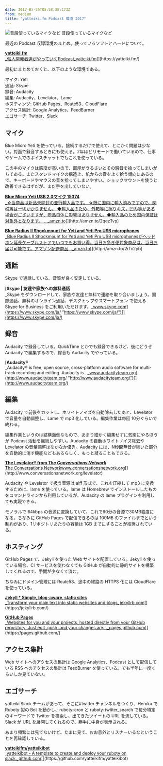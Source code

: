```yaml
---
date: 2017-05-25T08:58:38.173Z
from: medium
title: "yatteiki.fm Podcast 環境 2017"
---
```


![普段使っているマイクなど](https://cdn-images-1.medium.com/max/800/1*C75Lj6WmN_I9Rl0un_icvQ.png)
普段使っているマイクなど

最近の Podcast 収録環境のまとめ。使っているソフトとハードについて。

[**yatteiki.fm**  
_個人開発者達がやっていくPodcast_yatteiki.fm](https://yatteiki.fm/ "https://yatteiki.fm/")[](https://yatteiki.fm/)

最初にまとめておくと、以下のような環境である。

マイク: Yeti  
通話: Skype  
録音: Audacity  
編集: Audacity、Levelator、Lame  
ホスティング: GitHub Pages、Route53、CloudFlare  
アクセス集計: Google Analytics、FeedBurner  
エゴサーチ: Twitter、Slack

## マイク

Blue Micro Yeti を使っている。接続するだけで使えて、とにかく問題は少ない。対面で録音するときにも使える。2年ほどリモートで働いているので、仕事やゲームでのボイスチャットでもこれを使っている。

この手のマイクは感度が高いので、部屋がうるさいとその騒音を拾ってしまいがちである。またスタンドマイクの構造上、机からの音をよく拾う傾向にあるので、キーボードやマウスの音を拾ってしまいやすい。ショックマウントを使うと改善できるはずだが、まだ手を出していない。

[**Blue Micro Yeti USB 2.0マイク 15374**  
_☆当商品は新品未開封の並行輸入品です。 ☆既に国内に輸入済みですので、関税等は一切かかりません。 ◆輸入品のため、外箱等に擦りキズ，凹み等がある場合がございますが、商品自体に影響はありません。◆輸入品のため国内保証は対象外となります。 …_amzn.to](http://amzn.to/2qezTvp "http://amzn.to/2qezTvp")[](http://amzn.to/2qezTvp)

[**Blue Radius II Shockmount for Yeti and Yeti Pro USB microphones**  
_Blue Radius II Shockmount for Yeti and Yeti Pro USB microphonesがヘッドホン延長ケーブルストアでいつでもお買い得。当日お急ぎ便対象商品は、当日お届け可能です。アマゾン配送商品…_amzn.to](http://amzn.to/2rTc2yb "http://amzn.to/2rTc2yb")[](http://amzn.to/2rTc2yb)

## 通話

Skype で通話している。音質が良く安定している。

[**Skype | 友達や家族への無料通話**  
_Skype をダウンロードして、家族や友達と無料で連絡を取り合いましょう。国際通話、無料のオンライン通話、デスクトップやスマートフォン で使える Skype for Business をご利用いただけます。_www.skype.com](https://www.skype.com/ja/ "https://www.skype.com/ja/")[](https://www.skype.com/ja/)

## 録音

Audacity で録音している。QuickTime とかでも録音できるけど、後にどうせ Audacity で編集するので、録音も Audacity でやっている。

[**Audacity®**  
_Audacity® is free, open source, cross-platform audio software for multi-track recording and editing. Audacity is…_www.audacityteam.org](http://www.audacityteam.org/ "http://www.audacityteam.org/")[](http://www.audacityteam.org/)

## 編集

Audacity で前後をカットし、ホワイトノイズを自動除去したあと、Levelator で音量を自動調整し、Lame で mp3 化している。編集作業は毎回 10分ぐらいで終わる。

編集作業というのは結構面倒なもので、あまり細かく編集せずに気楽にやるほうが Podcast 活動を継続しやすい。Audacity の自動ホワイトノイズ除去や Levelator の音量調整はなかなか優秀。Audacity には、N秒間無音が続いた部分を自動的に消す機能などもあるらしく、もっと凝ることもできる。

[**The Levelator® from _The Conversations Network_**  
The Conversations Networkwww.conversationsnetwork.org](http://www.conversationsnetwork.org/levelator "http://www.conversationsnetwork.org/levelator")[](http://www.conversationsnetwork.org/levelator)

Audacity や Levelator で扱う音源は aiff 形式で、これを圧縮して mp3 に変換するために、lame を使っている。lame は Homebrew でインストールしたものをコマンドラインから利用しているが、Audacity の lame プラグインを利用しても実現できる。

モノラルで 64kbps の音源に変換していて、これで60分の音源で30MB程度になる。ちなみに GitHub Pages で配信できるのは 100MB のファイルまでという制約があり、1リポジトリあたりの容量は 1GB までにすることが推奨されている。

## ホスティング

GitHub Pages で、Jekyll を使った Web サイトを配置している。Jekyll を使っている場合、CI サービスを使わなくても GitHub が自動的に静的サイトを構築してくれるので、手間が少なくて済む。

ちなみにドメイン管理には Route53、途中の経路の HTTPS 化には CloudFlare を使っている。

[**Jekyll \* Simple, blog-aware, static sites**  
_Transform your plain text into static websites and blogs_jekyllrb.com](https://jekyllrb.com/ "https://jekyllrb.com/")[](https://jekyllrb.com/)

[**GitHub Pages**  
_Websites for you and your projects, hosted directly from your GitHub repository. Just edit, push, and your changes are…_pages.github.com](https://pages.github.com/ "https://pages.github.com/")[](https://pages.github.com/)

## アクセス集計

Web サイトへのアクセスの集計は Google Analytics、Podcast として配信している RSS へのアクセスの集計は FeedBurner を使っている。でも半年に一度くらいしか見ていない。

## エゴサーチ

yatteiki Slack チームがあって、そこに#twitter チャンネルをつくり、Heroku で Ruboty 製の Bot を動かし、ruboty-cron と ruboty-twitter\_search で毎分特定のキーワードで Twitter を検索し、出てきたツイートの URL を流している。Slack が URL を展開してくれるので、勝手に中身が表示される。

あまり頻繁には見てないけど、たまに見て、おお意外とリスナーいるなということを再確認している。

[**yatteikifm/yatteikibot**  
_yatteikibot - A template to create and deploy your ruboty on slack._github.com](https://github.com/yatteikifm/yatteikibot "https://github.com/yatteikifm/yatteikibot")[](https://github.com/yatteikifm/yatteikibot)
